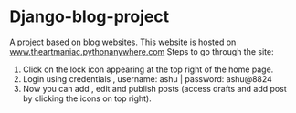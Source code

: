 # Django-blog-project
A project based on blog websites.
This website is hosted on www.theartmaniac.pythonanywhere.com
Steps to go through the site:
1. Click on the lock icon appearing at the top right of the home page.
2. Login using credentials , username: ashu | password: ashu@8824 
3. Now you can add , edit and publish posts (access drafts and add post by clicking the icons on top right).
